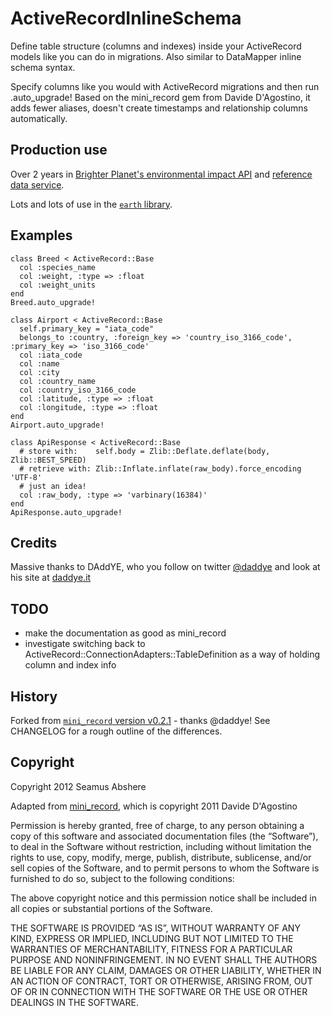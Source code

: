 # ActiveRecordInlineSchema

Define table structure (columns and indexes) inside your ActiveRecord models like you can do in migrations. Also similar to DataMapper inline schema syntax.

Specify columns like you would with ActiveRecord migrations and then run .auto_upgrade! Based on the mini_record gem from Davide D'Agostino, it adds fewer aliases, doesn't create timestamps and relationship columns automatically.

## Production use

Over 2 years in [Brighter Planet's environmental impact API](http://impact.brighterplanet.com) and [reference data service](http://data.brighterplanet.com).

Lots and lots of use in the [`earth` library](https://github.com/brighterplanet/earth).

## Examples

    class Breed < ActiveRecord::Base
      col :species_name
      col :weight, :type => :float
      col :weight_units
    end
    Breed.auto_upgrade!

    class Airport < ActiveRecord::Base
      self.primary_key = "iata_code"
      belongs_to :country, :foreign_key => 'country_iso_3166_code', :primary_key => 'iso_3166_code'
      col :iata_code
      col :name
      col :city
      col :country_name
      col :country_iso_3166_code
      col :latitude, :type => :float
      col :longitude, :type => :float
    end
    Airport.auto_upgrade!

    class ApiResponse < ActiveRecord::Base
      # store with:    self.body = Zlib::Deflate.deflate(body, Zlib::BEST_SPEED)
      # retrieve with: Zlib::Inflate.inflate(raw_body).force_encoding 'UTF-8'
      # just an idea!
      col :raw_body, :type => 'varbinary(16384)'
    end
    ApiResponse.auto_upgrade!

## Credits

Massive thanks to DAddYE, who you follow on twitter [@daddye](http://twitter.com/daddye) and look at his site at [daddye.it](http://www.daddye.it)

## TODO

* make the documentation as good as mini_record
* investigate switching back to ActiveRecord::ConnectionAdapters::TableDefinition as a way of holding column and index info

## History

Forked from [`mini_record` version v0.2.1](https://github.com/DAddYE/mini_record) - thanks @daddye! See CHANGELOG for a rough outline of the differences.

## Copyright

Copyright 2012 Seamus Abshere

Adapted from [mini_record](https://github.com/DAddYE/mini_record), which is copyright 2011 Davide D'Agostino

Permission is hereby granted, free of charge, to any person obtaining a copy of this software and
associated documentation files (the “Software”), to deal in the Software without restriction, including without
limitation the rights to use, copy, modify, merge, publish, distribute, sublicense, and/or sell copies of the Software,
and to permit persons to whom the Software is furnished to do so, subject to the following conditions:

The above copyright notice and this permission notice shall be included in all copies or substantial portions of the Software.

THE SOFTWARE IS PROVIDED “AS IS”, WITHOUT WARRANTY OF ANY KIND, EXPRESS OR IMPLIED, INCLUDING BUT NOT LIMITED TO THE WARRANTIES
OF MERCHANTABILITY, FITNESS FOR A PARTICULAR PURPOSE AND NONINFRINGEMENT. IN NO EVENT SHALL THE AUTHORS BE LIABLE FOR ANY CLAIM,
DAMAGES OR OTHER LIABILITY, WHETHER IN AN ACTION OF CONTRACT, TORT OR OTHERWISE, ARISING FROM, OUT OF OR IN CONNECTION WITH THE
SOFTWARE OR THE USE OR OTHER DEALINGS IN THE SOFTWARE.
